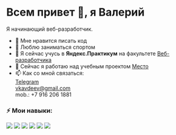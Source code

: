 # Всем привет 👋, я Валерий

Я начинающий веб-разработчик.  
- 🎉 Мне нравится писать код
- 💪 Люблю заниматься спортом 
- 🌱 Я сейчас учусь в __Яндекс.Практикум__ на факультете [Веб-разработчика](https://practicum.yandex.ru/profile/web/)
- 🔭 Сейчас я работаю над учебным проектом [Место](https://valeryavdeev.github.io/mesto/)
- 📫 Как со мной связаться:  
[Telegram](https://t.me/Valery_Avdeev)  
[vkavdeev@gmail.com](vkavdeev@gmail.com)  
mob.: +7 916 206 1881


### ⚡ Мои навыки:


![](https://img.shields.io/badge/HTML-fc0303?style=for-the-badge&logo=HTML)
![](https://img.shields.io/badge/CSS-1703fc?style=for-the-badge&logo=CSS)
![](https://img.shields.io/badge/JavaScript-a19c94?style=for-the-badge&logo=JavaScript)
![](https://img.shields.io/badge/WebPack-9a06bf?style=for-the-badge&logo=webpack)
![](https://img.shields.io/badge/git-000?style=for-the-badge&logo=git)
![](https://img.shields.io/badge/BEM-000?style=for-the-badge&logo=BEM)

[comment]: <> (![]&#40;https://img.shields.io/badge/React-ff5eb4?style=for-the-badge&logo=react&#41;)

[comment]: <> (![]&#40;https://img.shields.io/badge/mongoDB-5effff?style=for-the-badge&logo=mongoDB&#41;)
